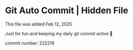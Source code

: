 # Git Auto Commit | Hidden File

This file was added Feb 12, 2025

Just for fun and keeping my daily git commit active 🤪

commit number: 222219
